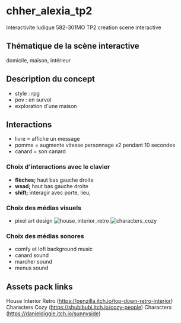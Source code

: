 # chher_alexia_tp2
Interactivite ludique 582-301MO TP2 creation scene interactive

## Thématique de la scène interactive
domicile, maison, intérieur

## Description du concept
* style : rpg
* pov : en survol
* exploration d'une maison

## Interactions 
* livre = affiche un message
* pomme = augmente vitesse personnage x2 pendant 10 secondes
* canard = son canard

### Choix d'interactions avec le clavier
* **flèches;** haut bas gauche droite
* **wsad;** haut bas gauche droite
* **shift;** interagir avec porte, lieu,

### Choix des médias visuels
* pixel art design
![house_interior_retro](https://img.itch.zone/aW1hZ2UvMTc4NjI3OS8xNTMyNzQ2NC5wbmc=/794x1000/lCk9cg.png)
![characters_cozy](https://img.itch.zone/aW1nLzY3NjQxMTYucG5n/original/NQLgyA.png)

### Choix des médias sonores
* comfy et lofi background music
* canard sound
* marcher sound
* menus sound

## Assets pack links
House Interior Retro (https://penzilla.itch.io/top-down-retro-interior)
Characters Cozy (https://shubibubi.itch.io/cozy-people)
Characters (https://danieldiggle.itch.io/sunnyside)
